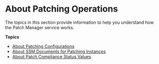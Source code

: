 # About Patching Operations<a name="about-patching-operations"></a>

The topics in this section provide information to help you understand how the Patch Manager service works\.

**Topics**
+ [About Patching Configurations](about-patching-configurations.md)
+ [About SSM Documents for Patching Instances](patch-manager-ssm-documents.md)
+ [About Patch Compliance Status Values](about-patch-compliance-states.md)
